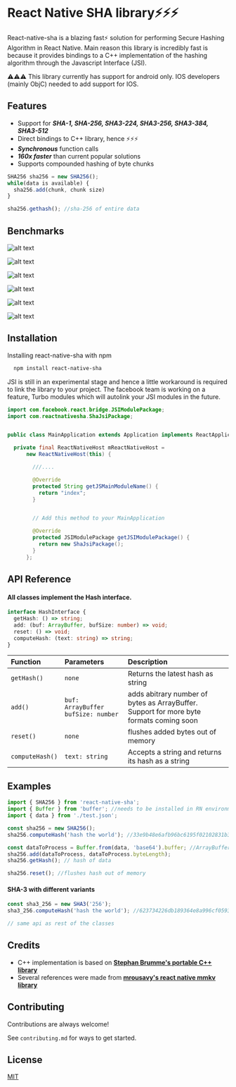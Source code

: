# React Native SHA library⚡⚡⚡

React-native-sha is a blazing fast⚡ solution for performing Secure Hashing
Algorithm in React Native. Main reason this library is incredibly fast is
because it provides bindings to a C++ implementation of the hashing algorithm
through the Javascript Interface (JSI).

⚠️⚠️⚠️ This library currently has support for android only. IOS
developers (mainly ObjC) needed to add support for IOS.

## Features

- Support for **_SHA-1, SHA-256, SHA3-224, SHA3-256, SHA3-384, SHA3-512_**
- Direct bindings to C++ library, hence ⚡⚡⚡
- **_Synchronous_** function calls
- **_160x faster_** than current popular solutions
- Supports compounded hashing of byte chunks

```typescript
SHA256 sha256 = new SHA256();
while(data is available) {
  sha256.add(chunk, chunk size)
}

sha256.gethash(); //sha-256 of entire data
```

## Benchmarks

![alt text](https://raw.githubusercontent.com/henrhie/react-native-sha/master/img/SHA-1.png)

![alt text](https://raw.githubusercontent.com/henrhie/react-native-sha/master/img/SHA-256.png)

![alt text](https://raw.githubusercontent.com/henrhie/react-native-sha/master/img/SHA3-224.png)

![alt text](https://raw.githubusercontent.com/henrhie/react-native-sha/master/img/SHA3-256.png)

![alt text](https://raw.githubusercontent.com/henrhie/react-native-sha/master/img/SHA3-384.png)

![alt text](https://raw.githubusercontent.com/henrhie/react-native-sha/master/img/SHA3-512.png)


## Installation

Installing react-native-sha with npm

```bash
  npm install react-native-sha
```

JSI is still in an experimental stage and hence a little workaround
is required to link the library to your project. The facebook team is working
on a feature, Turbo modules which will autolink your JSI modules in the future.

```java
import com.facebook.react.bridge.JSIModulePackage;
import com.reactnativesha.ShaJsiPackage;


public class MainApplication extends Application implements ReactApplication {

  private final ReactNativeHost mReactNativeHost =
      new ReactNativeHost(this) {

        ///....

        @Override
        protected String getJSMainModuleName() {
          return "index";
        }


        // Add this method to your MainApplication

        @Override
        protected JSIModulePackage getJSIModulePackage() {
          return new ShaJsiPackage();
        }
      };
```

## API Reference

#### All classes implement the Hash interface.

```typescript
interface HashInterface {
  getHash: () => string;
  add: (buf: ArrayBuffer, bufSize: number) => void;
  reset: () => void;
  computeHash: (text: string) => string;
}
```

| Function        | Parameters                         | Description                                                                             |
| :-------------- | :--------------------------------- | :-------------------------------------------------------------------------------------- |
| `getHash()`     | `none`                             | Returns the latest hash as string                                                       |
| `add()`         | `buf: ArrayBuffer bufSize: number` | adds abitrary number of bytes as ArrayBuffer. Support for more byte formats coming soon |
| `reset()`       | `none`                             | flushes added bytes out of memory                                                       |
| `computeHash()` | `text: string`                     | Accepts a string and returns its hash as a string                                       |

## Examples

```typescript
import { SHA256 } from 'react-native-sha';
import { Buffer } from 'buffer'; //needs to be installed in RN environment
import { data } from './test.json';

const sha256 = new SHA256();
sha256.computeHash('hash the world'); //33e9b48e6afb96bc6195f02102831b37c9cebbdacf9173df1881b9a7764444ae

const dataToProcess = Buffer.from(data, 'base64').buffer; //ArrayBuffer
sha256.add(dataToProcess, dataToProcess.byteLength);
sha256.getHash(); // hash of data

sha256.reset(); //flushes hash out of memory
```

#### SHA-3 with different variants

```typescript
const sha3_256 = new SHA3('256');
sha3_256.computeHash('hash the world'); //623734226db189364e8a996cf05936b1b42cd8cfc9247040fd61d571

// same api as rest of the classes
```

## Credits

- C++ implementation is based on [**Stephan Brumme's portable C++ library**](https://github.com/stbrumme/hash-library)
- Several references were made from [**mrousavy's react native mmkv library**](https://github.com/mrousavy/react-native-mmkv)

## Contributing

Contributions are always welcome!

See `contributing.md` for ways to get started.

## License

[MIT](https://choosealicense.com/licenses/mit/)
